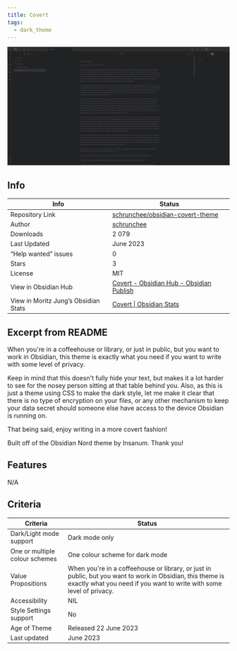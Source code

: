 ```yaml
---
title: Covert
tags:
  - dark_theme
---
```


<img src="https://raw.githubusercontent.com/schrunchee/obsidian-covert-theme/refs/heads/main/obsidian_covert_theme_by_schrunchee.jpg">

## Info

|Info|Status|
|---|---|
|Repository Link|[schrunchee/obsidian-covert-theme](https://github.com/schrunchee/obsidian-covert-theme)|
|Author|[schrunchee](https://github.com/schrunchee)|
|Downloads|2 079|
|Last Updated|June 2023|
|“Help wanted” issues|0|
|Stars|3|
|License|MIT|
|View in Obsidian Hub|[Covert \- Obsidian Hub \- Obsidian Publish](https://publish.obsidian.md/hub/02+-+Community+Expansions/02.05+All+Community+Expansions/Themes/Covert)|
|View in Moritz Jung’s Obsidian Stats|[Covert \| Obsidian Stats](https://www.moritzjung.dev/obsidian-stats/themes/covert/)|

## Excerpt from README

When you're in a coffeehouse or library, or just in public, but you want to work in Obsidian, this theme is exactly what you need if you want to write with some level of privacy.

Keep in mind that this doesn't fully hide your text, but makes it a lot harder to see for the nosey person sitting at that table behind you. Also, as this is just a theme using CSS to make the dark style, let me make it clear that there is no type of encryption on your files, or any other mechanism to keep your data secret should someone else have access to the device Obsidian is running on.

That being said, enjoy writing in a more covert fashion!

Built off of the Obsidian Nord theme by Insanum. Thank you!

## Features

N/A

## Criteria

|Criteria|Status|
|---|---|
|Dark/Light mode support|Dark mode only|
|One or multiple colour schemes|One colour scheme for dark mode|
|Value Propositions|When you're in a coffeehouse or library, or just in public, but you want to work in Obsidian, this theme is exactly what you need if you want to write with some level of privacy.|
|Accessibility|NIL|
|Style Settings support|No|
|Age of Theme|Released 22 June 2023|
|Last updated|June 2023|
